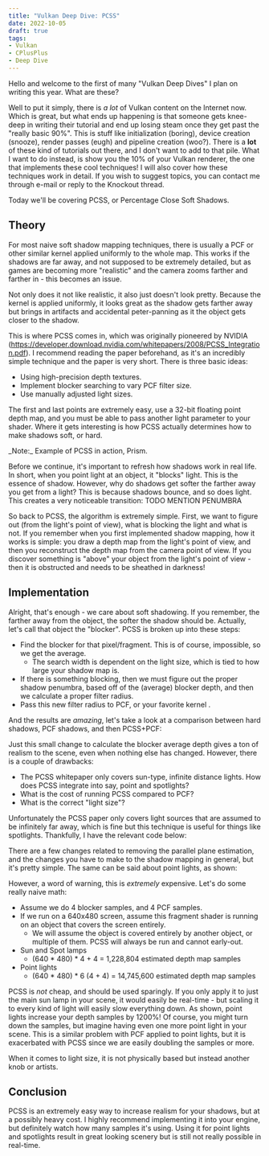 ```yaml
---
title: "Vulkan Deep Dive: PCSS"
date: 2022-10-05
draft: true
tags:
- Vulkan
- CPlusPlus
- Deep Dive
---
```


Hello and welcome to the first of many "Vulkan Deep Dives" I plan on writing this year. What are these?
<!--more-->
Well to put it simply, there is _a lot_ of Vulkan content on the Internet now. Which is great, but what ends up
happening is that someone gets knee-deep in writing their tutorial and end up losing steam once they get past the
"really basic 90%". This is stuff like initialization (boring), device creation (snooze), render passes (eugh) and pipeline creation (woo?).
There is a **lot** of these kind of tutorials out there, and I don't want to add to that pile. What I want to do instead, is show
you the 10% of your Vulkan renderer, the one that implements these cool techniques! I will also cover how
these techniques work in detail. If you wish to suggest topics, you can contact me through e-mail or reply to the Knockout thread.

Today we'll be covering PCSS, or Percentage Close Soft Shadows.

## Theory

For most naive soft shadow mapping techniques, there is usually a PCF or other similar kernel
applied uniformly to the whole map. This works if the shadows are far away, and not supposed to be
extremely detailed, but as games are becoming more "realistic" and the camera zooms farther and farther in - this becomes an issue.

Not only does it not like realistic, it also just doesn't look pretty. Because the kernel is applied
uniformly, it looks great as the shadow gets farther away but brings in artifacts and accidental peter-panning
as it the object gets closer to the shadow.

This is where PCSS comes in, which was originally pioneered by NVIDIA (https://developer.download.nvidia.com/whitepapers/2008/PCSS_Integration.pdf).
I recommend reading the paper beforehand, as it's an incredibly simple technique and the paper is very short. There is three basic ideas:

* Using high-precision depth textures.
* Implement blocker searching to vary PCF filter size.
* Use manually adjusted light sizes.

The first and last points are extremely easy, use a 32-bit floating point depth map, and you must be able to 
pass another light parameter to your shader. Where it gets interesting is how PCSS actually determines how to make
shadows soft, or hard.

<example PCSS>
_Note:_ Example of PCSS in action, Prism.

Before we continue, it's important to refresh how shadows work in real life. In short, when you point light
at an object, it "blocks" light. This is the essence of shadow. However, why do shadows get softer the farther away you get from a light?
This is because shadows bounce, and so does light. This creates a very noticeable transition:
TODO MENTION PENUMBRA

<example light photo>

So back to PCSS, the algorithm is extremely simple. First, we want to figure out (from the light's point of view), what is
blocking the light and what is not. If you remember when you first implemented shadow mapping, how it works is simple:
you draw a depth map from the light's point of view, and then you reconstruct the depth map from the camera point of view.
If you discover something is "above" your object from the light's point of view - then it is obstructed and needs to be sheathed
in darkness!

<example shadow mapping>

## Implementation

Alright, that's enough - we care about soft shadowing. If you remember, the farther away from the object, the softer
the shadow should be. Actually, let's call that object the "blocker". PCSS is broken up into these steps:

* Find the blocker for that pixel/fragment. This is of course, impossible, so we get the average.
    * The search width is dependent on the light size, which is tied to how large your shadow map is.
* If there is something blocking, then we must figure out the proper shadow penumbra, based off of the (average) blocker depth,
  and then we calculate a proper filter radius.
* Pass this new filter radius to PCF, or your favorite kernel .

And the results are _amazing_, let's take a look at a comparison between hard shadows, PCF shadows, and then PCSS+PCF:

<comparison slider>

Just this small change to calculate the blocker average depth gives a ton of realism to the scene, even
when nothing else has changed. However, there is a couple of drawbacks:

* The PCSS whitepaper only covers sun-type, infinite distance lights. How does PCSS integrate into say, point and spotlights?
* What is the cost of running PCSS compared to PCF?
* What is the correct "light size"?

Unfortunately the PCSS paper only covers light sources that are assumed to be infinitely far away, which is fine
but this technique is useful for things like spotlights. Thankfully, I have the relevant code below:


There are a few changes related to removing the parallel plane estimation, and the changes you have to make
to the shadow mapping in general, but it's pretty simple. The same can be said about point lights, as shown:

However, a word of warning, this is _extremely_ expensive. Let's do some really naive math:

* Assume we do 4 blocker samples, and 4 PCF samples.
* If we run on a 640x480 screen, assume this fragment shader is running on an object that covers the screen entirely.
    * We will assume the object is covered entirely by another object, or multiple of them. PCSS will always be run and cannot early-out.
* Sun and Spot lamps
    * (640 * 480) * 4 + 4 = 1,228,804 estimated depth map samples
* Point lights
    * (640 * 480) * 6 (4 + 4) = 14,745,600 estimated depth map samples

PCSS is _not_ cheap, and should be used sparingly. If you only apply it to just the main sun lamp in your
scene, it would easily be real-time - but scaling it to every kind of light will easily slow everything down. As shown,
point lights increase your depth samples by 1200%! Of course, you might turn down the samples, but imagine having even one more
point light in your scene. This is a similar problem with PCF applied to point lights,
but it is exacerbated with PCSS since we are easily doubling the samples or more.

When it comes to light size, it is not physically based but instead another knob or artists.

## Conclusion

PCSS is an extremely easy way to increase realism for your shadows, but at a possibly heavy
cost. I highly recommend implementing it into your engine, but definitely watch how many samples
it's using. Using it for point lights and spotlights result in great
looking scenery but is still not really possible in real-time.
